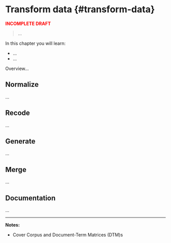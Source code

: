# Transform data {#transform-data}





<p style="font-weight:bold; color:red;">INCOMPLETE DRAFT</p>

> ...

<div class="rmdkey">
<p>In this chapter you will learn:</p>
<ul>
<li>…</li>
<li>…</li>
</ul>
</div>

<!-- COURSE STRUCTURE

TUTORIALS:

- Primers: 
  - Tidy Your Data: https://rstudio.cloud/learn/primers/4
    - Separate and Unite Columns
    - Join datasets

SWIRL:

- ...

WORKED/ RECIPE:

- ...

PROJECT:

- ...

GOALS:

...

-->



Overview...

## Normalize

...

<!-- Consider:

- last.fm lyrics, line-break artifacts
- 


-->

## Recode

...

<!-- Consider:

- ...

-->

## Generate

...

<!-- Consider:

- Syntactic parsing for last.fm music lyrics, phrasal verbs (compound:prt) a la [@Akbary2018], with automated approach
- SOTU Corpus, frequency weighting and scaling for clustering algorithm?
- ...

-->

## Merge

...

<!-- Consider:

- Switchboard Dialog Act Corpus, stand-off meta-data files
- 

-->


## Documentation

...



---

__Notes:__


- Cover Corpus and Document-Term Matrices (DTM)s
